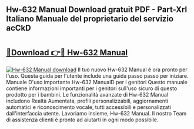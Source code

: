 ## Hw-632 Manual Download gratuit PDF - Part-XrI Italiano Manuale del proprietario del servizio acCkD

# <h2><a href="http://dfduu7p.blite.top/?on=Hw-632+Manual">🔗Download 👉🔴 Hw-632 Manual</a></h2>

[![Hw-632 Manual download](https://i.imgur.com/lujVjoI.png)](http://dfduu7p.blite.top/?on=Hw-632+Manual)
Il tuo nuovo Hw-632 Manual è ora pronto per l'uso. Questa guida per l'utente include una guida passo passo per iniziare. Manuale D'uso importante Hw-632 ManualD per i genitori Questo manuale contiene informazioni importanti per i genitori sull'uso sicuro di questo prodotto per i bambini. Le funzionalità avanzate di Hw-632 Manual includono Realtà Aumentata, profili personalizzabili, aggiornamenti automatici e riconoscimento vocale, tutti accessibili e personalizzati dall'interfaccia utente. Lavoriamo insieme, Hw-632 Manual. Il nostro Team di assistenza clienti è pronto ad aiutarti in ogni modo possibile.
